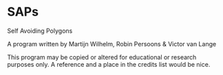 SAPs
====

Self Avoiding Polygons

A program written by Martijn Wilhelm, Robin Persoons & Victor van Lange

This program may be copied or altered for educational or research purposes only.
A reference and a place in the credits list would be nice.